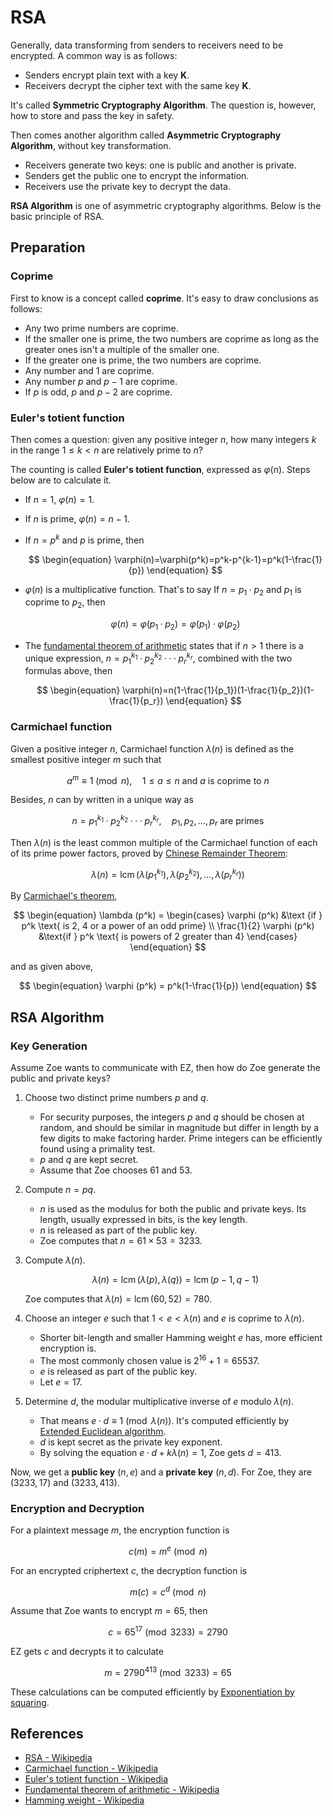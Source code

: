 # RSA

Generally, data transforming from senders to receivers need to be encrypted. A common way is as follows:

- Senders encrypt plain text with a key **K**.
- Receivers decrypt the cipher text with the same key **K**.

It's called **Symmetric Cryptography Algorithm**. The question is, however, how to store and pass the key in safety.

Then comes another algorithm called **Asymmetric Cryptography Algorithm**, without key transformation.

- Receivers generate two keys: one is public and another is private.
- Senders get the public one to encrypt the information.
- Receivers use the private key to decrypt the data.

**RSA Algorithm** is one of asymmetric cryptography algorithms. Below is the basic principle of RSA.

## Preparation

### Coprime

First to know is a concept called **coprime**. It's easy to draw conclusions as follows:

- Any two prime numbers are coprime.
- If the smaller one is prime, the two numbers are coprime as long as the greater ones isn't a multiple of the smaller one.
- If the greater one is prime, the two numbers are coprime.
- Any number and 1 are coprime.
- Any number $p$ and $p-1$ are coprime.
- If $p$ is odd, $p$ and $p-2$ are coprime.

### Euler's totient function

Then comes a question: given any positive integer $n$, how many integers $k$ in the range $1\le{k}\lt{n}$ are relatively prime to $n$?

The counting is called **Euler's totient function**, expressed as $\varphi(n)$. Steps below are to calculate it.

- If $n=1$, $\varphi(n)=1$.
- If $n$ is prime, $\varphi(n)=n-1$.
- If $n=p^k$ and $p$ is prime, then

    $$
    \begin{equation}
        \varphi(n)=\varphi(p^k)=p^k-p^{k-1}=p^k(1-\frac{1}{p})
    \end{equation}
    $$

- $\varphi(n)$ is a multiplicative function. That's to say If $n=p_1·p_2$ and $p_1$ is coprime to $p_2$, then

    $$
    \begin{equation}
        \varphi(n)=\varphi(p_1·p_2)=\varphi(p_1)·\varphi(p_2)
    \end{equation}
    $$

- The [fundamental theorem of arithmetic](https://en.wikipedia.org/wiki/Fundamental_theorem_of_arithmetic) states that if $n>1$ there is a unique expression, $n=p_1^{k_1}·p_2^{k_2}···p_r^{k_r}$, combined with the two formulas above, then

    $$
    \begin{equation}
        \varphi(n)=n(1-\frac{1}{p_1})(1-\frac{1}{p_2})(1-\frac{1}{p_r})
    \end{equation}
    $$

### Carmichael function

Given a positive integer $n$, Carmichael function $\lambda(n)$ is defined as the smallest positive integer $m$ such that

$$
\begin{equation}
    a^m\equiv1\pmod{n}, \quad1\le{a}\le{n}\text{ and }a\text{ is coprime to }n
\end{equation}
$$

Besides, $n$ can by written in a unique way as

$$
\begin{equation}
    n=p_1^{k_1}·p_2^{k_2}···p_r^{k_r},\quad p_1, p_2, \ldots, p_r\text{ are primes}
\end{equation}
$$

Then $\lambda (n)$ is the least common multiple of the Carmichael function of each of its prime power factors, proved by [Chinese Remainder Theorem](https://en.wikipedia.org/wiki/Chinese_remainder_theorem):

$$
\begin{equation}
    \lambda (n)=\operatorname {lcm} (\lambda (p_1^{k_1}), \lambda (p_2^{k_2}), \ldots, \lambda (p_r^{k_r}))
\end{equation}
$$

By [Carmichael's theorem](https://en.wikipedia.org/wiki/Carmichael%27s_theorem),

$$
\begin{equation}
    \lambda (p^k) =
        \begin{cases}
            \varphi (p^k) &\text {if } p^k \text{ is 2, 4 or a power of an odd prime} \\
            \frac{1}{2} \varphi (p^k) &\text{if } p^k \text{ is powers of 2 greater than 4}
        \end{cases}
\end{equation}
$$

and as given above,

$$
\begin{equation}
    \varphi (p^k) = p^k(1-\frac{1}{p})
\end{equation}
$$

## RSA Algorithm

### Key Generation

Assume Zoe wants to communicate with EZ, then how do Zoe generate the public and private keys?

1. Choose two distinct prime numbers $p$ and $q$.

    - For security purposes, the integers $p$ and $q$ should be chosen at random, and should be similar in magnitude but differ in length by a few digits to make factoring harder. Prime integers can be efficiently found using a primality test.
    - $p$ and $q$ are kept secret.
    - Assume that Zoe chooses 61 and 53.

2. Compute $n = pq$.

    - $n$ is used as the modulus for both the public and private keys. Its length, usually expressed in bits, is the key length.
    - $n$ is released as part of the public key.
    - Zoe computes that $n=61 \times 53=3233$.

3. Compute $\lambda(n)$.

    $$
    \begin{equation}
        \lambda (n) = \operatorname {lcm} (\lambda (p), \lambda (q)) = \operatorname {lcm} (p-1, q-1)
    \end{equation}
    $$

    Zoe computes that $\lambda (n)=\operatorname{lcm}(60, 52)=780$.

4. Choose an integer $e$ such that $1<e<\lambda (n)$ and $e$ is coprime to $\lambda (n)$.

    - Shorter bit-length and smaller Hamming weight $e$ has, more efficient encryption is.
    - The most commonly chosen value is $2^{16}+1=65537$.
    - $e$ is released as part of the public key.
    - Let $e = 17$.

5. Determine $d$, the modular multiplicative inverse of $e$ modulo $\lambda (n)$.

    - That means $e·d \equiv1\pmod{\lambda (n)}$. It's computed efficiently by [Extended Euclidean algorithm](https://en.wikipedia.org/wiki/Extended_Euclidean_algorithm).
    - $d$ is kept secret as the private key exponent.
    - By solving the equation $e·d+k\lambda(n)=1$, Zoe gets $d=413$.

Now, we get a **public key** $(n, e)$ and a **private key** $(n, d)$. For Zoe, they are $(3233, 17)$ and $(3233, 413)$.

### Encryption and Decryption

For a plaintext message $m$, the encryption function is

$$
\begin{equation}
    c(m) = m^e \pmod{n}
\end{equation}
$$

For an encrypted criphertext $c$, the decryption function is

$$
\begin{equation}
    m(c) = c^d \pmod{n}
\end{equation}
$$

Assume that Zoe wants to encrypt $m = 65$, then

$$
\begin{equation}
    c=65^{17}\pmod{3233}=2790
\end{equation}
$$

EZ gets _c_ and decrypts it to calculate

$$
\begin{equation}
    m=2790^{413}\pmod{3233}=65
\end{equation}
$$

These calculations can be computed efficiently by [Exponentiation by squaring](https://en.wikipedia.org/wiki/Exponentiation_by_squaring).

## References

- [RSA - Wikipedia](https://en.wikipedia.org/wiki/RSA)
- [Carmichael function - Wikipedia](https://en.wikipedia.org/wiki/Carmichael_function)
- [Euler's totient function - Wikipedia](https://en.wikipedia.org/wiki/Euler%27s_totient_function)
- [Fundamental theorem of arithmetic - Wikipedia](https://en.wikipedia.org/wiki/Fundamental_theorem_of_arithmetic)
- [Hamming weight - Wikipedia](https://en.wikipedia.org/wiki/Hamming_weight)

